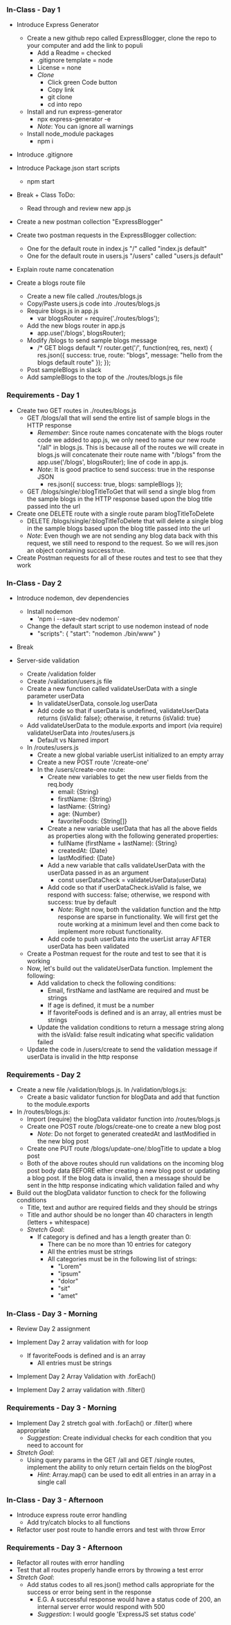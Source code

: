 ### In-Class - Day 1

- Introduce Express Generator
	- Create a new github repo called ExpressBlogger, clone the repo to your computer and add the link to populi
		- Add a Readme = checked
		- .gitignore template = node
		- License = none
		- _Clone_
			- Click green Code button
			- Copy link
			- git clone <link>
			- cd into repo
	- Install and run express-generator
		- npx express-generator -e
		- _Note_: You can ignore all warnings
	- Install node_module packages
		- npm i
- Introduce .gitignore
- Introduce Package.json start scripts
	- npm start
	
- Break + Class ToDo:
	- Read through and review new app.js

- Create a new postman collection "ExpressBlogger"
- Create two postman requests in the ExpressBlogger collection:
	- One for the default route in index.js "/" called "index.js default"
	- One for the default route in users.js "/users" called "users.js default"
- Explain route name concatenation

- Create a blogs route file
	- Create a new file called ./routes/blogs.js
	- Copy/Paste users.js code into ./routes/blogs.js
	- Require blogs.js in app.js
		- var blogsRouter = require('./routes/blogs');
	- Add the new blogs router in app.js
		- app.use('/blogs', blogsRouter);
	- Modify /blogs to send sample blogs message
		- /* GET blogs default */
		router.get('/', function(req, res, next) {
			res.json({
				success: true,
				route: "blogs",
				message: "hello from the blogs default route"
			});
		});
	- Post sampleBlogs in slack
	- Add sampleBlogs to the top of the ./routes/blogs.js file

### Requirements - Day 1

- Create two GET routes in ./routes/blogs.js
	- GET /blogs/all that will send the entire list of sample blogs in the HTTP response
		- _Remember_: Since route names concatenate with the blogs router code we added to app.js, we only need to name our new route "/all" in blogs.js. This is because all of the routes we will create in blogs.js will concatenate their route name with "/blogs" from the app.use('/blogs', blogsRouter); line of code in app.js. 
		- _Note_: It is good practice to send success: true in the response JSON
			- res.json({
					success: true,
					blogs: sampleBlogs
				});
	- GET /blogs/single/:blogTitleToGet that will send a single blog from the sample blogs in the HTTP response based upon the blog title passed into the url
- Create one DELETE route with a single route param blogTitleToDelete
	- DELETE /blogs/single/:blogTitleToDelete that will delete a single blog in the sample blogs based upon the blog title passed into the url
	- _Note_: Even though we are not sending any blog data back with this request, we still need to respond to the request. So we will res.json an object containing success:true.
- Create Postman requests for all of these routes and test to see that they work
	
### In-Class - Day 2

- Introduce nodemon, dev dependencies
	- Install nodemon
		- 'npm i --save-dev nodemon'
	- Change the default start script to use nodemon instead of node
		- "scripts": {
				"start": "nodemon ./bin/www"
			}

- Break

- Server-side validation
	- Create /validation folder
	- Create /validation/users.js file
	- Create a new function called validateUserData with a single parameter userData 
		- In validateUserData, console.log userData
		- Add code so that if userData is undefined, validateUserData returns {isValid: false}; otherwise, it returns {isValid: true}
	- Add validateUserData to the module.exports and import (via require) validateUserData into /routes/users.js
		- Default vs Named import
	- In /routes/users.js
		- Create a new global variable userList initialized to an empty array
		- Create a new POST route '/create-one'
		- In the /users/create-one route:
			- Create new variables to get the new user fields from the req.body
				- email: {String}
				- firstName: {String}
				- lastName: {String}
				- age: {Number}
				- favoriteFoods: {String[]}
			- Create a new variable userData that has all the above fields as properties along with the following generated properties:
				- fullName (firstName + lastName): {String}
				- createdAt: {Date}
				- lastModified: {Date}
			- Add a new variable that calls validateUserData with the userData passed in as an argument
				- const userDataCheck = validateUserData(userData)
			- Add code so that if userDataCheck.isValid is false, we respond with success: false; otherwise, we respond with success: true by default
				- _Note_: Right now, both the validation function and the http response are sparse in functionality. We will first get the route working at a minimum level and then come back to implement more robust functionality.
			- Add code to push userData into the userList array AFTER userData has been validated
	- Create a Postman request for the route and test to see that it is working
	- Now, let's build out the validateUserData function. Implement the following:
		- Add validation to check the following conditions:
			- Email, firstName and lastName are required and must be strings
			- If age is defined, it must be a number
			- If favoriteFoods is defined and is an array, all entries must be strings
		- Update the validation conditions to return a message string along with the isValid: false result indicating what specific validation failed
	- Update the code in /users/create to send the validation message if userData is invalid in the http response

### Requirements - Day 2

- Create a new file /validation/blogs.js. In /validation/blogs.js:
	- Create a basic validator function for blogData and add that function to the module.exports
- In /routes/blogs.js:
	- Import (require) the blogData validator function into /routes/blogs.js
	- Create one POST route /blogs/create-one to create a new blog post
		- _Note_: Do not forget to generated createdAt and lastModified in the new blog post
	- Create one PUT route /blogs/update-one/:blogTitle to update a blog post
	- Both of the above routes should run validations on the incoming blog post body data BEFORE either creating a new blog post or updating a blog post. If the blog data is invalid, then a message should be sent in the http response indicating which validation failed and why
- Build out the blogData validator function to check for the following conditions
	- Title, text and author are required fields and they should be strings
	- Title and author should be no longer than 40 characters in length (letters + whitespace)
	- _Stretch Goal_: 
		- If category is defined and has a length greater than 0:
			- There can be no more than 10 entries for category 
			- All the entries must be strings
			- All categories must be in the following list of strings:
				- "Lorem"
				- "ipsum"
				- "dolor"
				- "sit"
				- "amet"	

### In-Class - Day 3 - Morning

- Review Day 2 assignment
- Implement Day 2 array validation with for loop
	- If favoriteFoods is defined and is an array
		- All entries must be strings
		
- Implement Day 2 Array Validation with .forEach()
- Implement Day 2 array validation with .filter()

### Requirements - Day 3 - Morning

- Implement Day 2 stretch goal with .forEach() or .filter() where appropriate
	- _Suggestion_: Create individual checks for each condition that you need to account for
- _Stretch Goal_:
	- Using query params in the GET /all and GET /single routes, implement the ability to only return certain fields on the blogPost
		- _Hint_: Array.map() can be used to edit all entries in an array in a single call

### In-Class - Day 3 - Afternoon

- Introduce express route error handling
	- Add try/catch blocks to all functions
- Refactor user post route to handle errors and test with throw Error

### Requirements - Day 3 - Afternoon

- Refactor all routes with error handling
- Test that all routes properly handle errors by throwing a test error
- _Stretch Goal_:
	- Add status codes to all res.json() method calls appropriate for the success or error being sent in the response
		- E.G. A successful response would have a status code of 200, an internal server error would respond with 500
		- _Suggestion_: I would google 'ExpressJS set status code'
 
